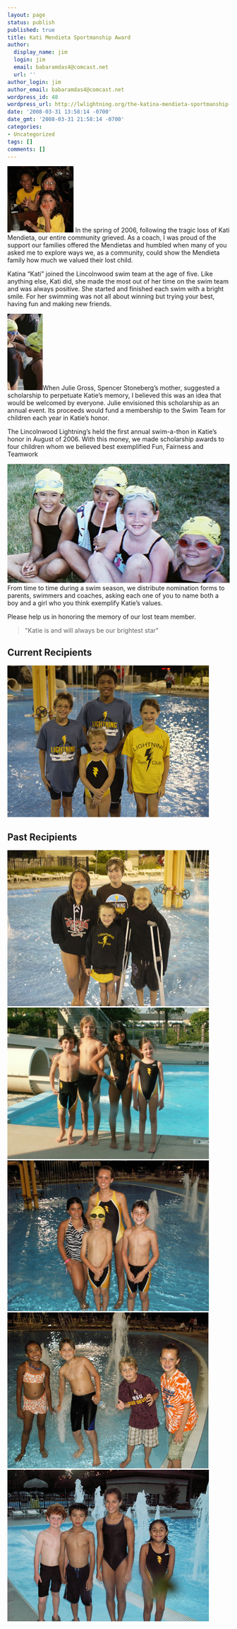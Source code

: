 ```yaml
---
layout: page
status: publish
published: true
title: Kati Mendieta Sportmanship Award
author:
  display_name: jim
  login: jim
  email: babaramdas4@comcast.net
  url: ''
author_login: jim
author_email: babaramdas4@comcast.net
wordpress_id: 48
wordpress_url: http://lwlightning.org/the-katina-mendieta-sportmanship-award/
date: '2008-03-31 13:58:14 -0700'
date_gmt: '2008-03-31 21:58:14 -0700'
categories:
- Uncategorized
tags: []
comments: []
---
```

<img class='page-thumb page-thumb-left' src="/wp-content/uploads/2008/03/Katie_595-150x150.jpg" alt="Katie_595" width="150" height="150" />
In the spring of 2006, following the tragic loss of Kati Mendieta, our entire community grieved. As a coach, I was proud of the support our families offered the Mendietas and humbled when many of you asked me to explore ways we, as a community, could show the Mendieta family how much we valued their lost child.

Katina &ldquo;Kati&rdquo; joined the Lincolnwood swim team at the age of five. Like anything else, Kati did, she made the most out of her time on the swim team and was always positive. She started and finished each swim with a bright smile. For her swimming was not all about winning but trying your best, having fun and making new friends.

<img class='page-thumb page-thumb-right'  title="4/5/2006" src="/images/katina_mendiata/katina_article_image.jpg" alt="4/5/2006" />When Julie Gross, Spencer Stoneberg&rsquo;s mother, suggested a scholarship to perpetuate Katie&rsquo;s memory, I believed this was an idea that would be welcomed by everyone. Julie envisioned this scholarship as an annual event. Its proceeds would fund a membership to the Swim Team for children each year in Katie&rsquo;s honor.

The Lincolnwood Lightning&rsquo;s held the first annual swim-a-thon in Katie&rsquo;s honor in August of 2006. With this money, we made scholarship awards to four children whom we believed best exemplified Fun, Fairness and Teamwork

<img class="page-thumb page-thumb-left" title="4/5/2006" src="/images/katina_mendiata/katina_article_image2.jpg" alt="4/5/2006" />From time to time during a swim season, we distribute nomination forms to parents, swimmers and coaches, asking each one of you to name both a boy and a girl who you think exemplify Katie&rsquo;s values.

Please help us in honoring the memory of our lost team member.

<blockquote class='clearfix'>"Katie is and will always be our brightest star"</blockquote>

## Current Recipients

<img class="aligncenter size-full wp-image-824" src="/wp-content/uploads/2008/03/P1090372.jpg" alt="2014 Mendieta Winners" width="457" height="343" />

## Past Recipients

<img class="aligncenter size-full wp-image-703" title="katina_2013" src="/wp-content/uploads/2013/12/katina_2013.jpg" alt="" width="457" height="353" />

<img class="wp-image-583 aligncenter" title="2012 Katina Mendieta Winners" src="/wp-content/uploads/2008/03/2012-7-31-Katina-Mendieta-Winners-005-1024x768.jpg" alt="" width="457" />

<img class="size-large wp-image-423 aligncenter" title="2011 katie winners 1280x960" src="/wp-content/uploads/2008/03/2011-katie-winners-1280x960-1024x768.jpg" alt="" width="457" height="341" />

<img class="aligncenter" src="/wp-content/uploads/2009/08/2009-katina-mendieta-award.jpg" alt="2009-katina-mendieta-award.jpg" width="456" height="353" />

<img class="ZenphotoPress_thumb aligncenter" width="457" title="Katina Winners 2007" src="/images/katina_mendiata/2007_winners.jpg" alt="Katina Winners 2007" />
